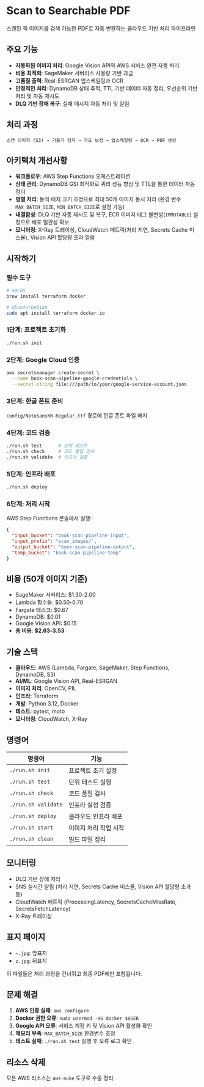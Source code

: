 # Scan to Searchable PDF

스캔된 책 이미지를 검색 가능한 PDF로 자동 변환하는 클라우드 기반 처리 파이프라인

## 주요 기능

- **자동화된 이미지 처리**: Google Vision API와 AWS 서비스 완전 자동 처리
- **비용 최적화**: SageMaker 서버리스 사용량 기반 과금
- **고품질 출력**: Real-ESRGAN 업스케일링과 OCR
- **안정적인 처리**: DynamoDB 상태 추적, TTL 기반 데이터 자동 정리, 우선순위 기반 처리 및 자동 재시도
- **DLQ 기반 장애 복구**: 실패 메시지 자동 처리 및 알림

## 처리 과정

```
스캔 이미지 (S3) → 기울기 감지 → 각도 보정 → 업스케일링 → OCR → PDF 생성
```

## 아키텍처 개선사항

- **워크플로우**: AWS Step Functions 오케스트레이션
- **상태 관리**: DynamoDB GSI 최적화로 쿼리 성능 향상 및 TTL을 통한 데이터 자동 정리
- **병렬 처리**: 동적 배치 크기 조정으로 최대 50개 이미지 동시 처리 (환경 변수 `MAX_BATCH_SIZE`, `MIN_BATCH_SIZE`로 설정 가능)
- **내결함성**: DLQ 기반 자동 재시도 및 복구, ECR 이미지 태그 불변성(`IMMUTABLE`) 설정으로 배포 일관성 확보
- **모니터링**: X-Ray 트레이싱, CloudWatch 메트릭(처리 지연, Secrets Cache 미스율), Vision API 할당량 초과 알람

## 시작하기

### 필수 도구

```bash
# macOS
brew install terraform docker

# Ubuntu/Debian  
sudo apt install terraform docker.io
```

### 1단계: 프로젝트 초기화

```bash
./run.sh init
```

### 2단계: Google Cloud 인증

```bash
aws secretsmanager create-secret \
  --name book-scan-pipeline-google-credentials \
  --secret-string file:///path/to/your/google-service-account.json
```

### 3단계: 한글 폰트 준비

`config/NotoSansKR-Regular.ttf` 경로에 한글 폰트 파일 배치

### 4단계: 코드 검증

```bash
./run.sh test      # 단위 테스트
./run.sh check     # 코드 품질 검사
./run.sh validate  # 인프라 검증
```

### 5단계: 인프라 배포

```bash
./run.sh deploy
```

### 6단계: 처리 시작

AWS Step Functions 콘솔에서 실행:

```json
{
  "input_bucket": "book-scan-pipeline-input",
  "input_prefix": "scan_images/",
  "output_bucket": "book-scan-pipeline-output", 
  "temp_bucket": "book-scan-pipeline-temp"
}
```

## 비용 (50개 이미지 기준)

- SageMaker 서버리스: $1.30-2.00
- Lambda 함수들: $0.50-0.70  
- Fargate 태스크: $0.67
- DynamoDB: $0.01
- Google Vision API: $0.15
- **총 비용**: **$2.63-3.53**

## 기술 스택

- **클라우드**: AWS (Lambda, Fargate, SageMaker, Step Functions, DynamoDB, S3)
- **AI/ML**: Google Vision API, Real-ESRGAN
- **이미지 처리**: OpenCV, PIL
- **인프라**: Terraform
- **개발**: Python 3.12, Docker
- **테스트**: pytest, moto
- **모니터링**: CloudWatch, X-Ray

## 명령어

| 명령어 | 기능 |
|--------|------|
| `./run.sh init` | 프로젝트 초기 설정 |
| `./run.sh test` | 단위 테스트 실행 |
| `./run.sh check` | 코드 품질 검사 |
| `./run.sh validate` | 인프라 설정 검증 |
| `./run.sh deploy` | 클라우드 인프라 배포 |
| `./run.sh start` | 이미지 처리 작업 시작 |
| `./run.sh clean` | 빌드 파일 정리 |

## 모니터링

- DLQ 기반 장애 처리
- SNS 실시간 알림 (처리 지연, Secrets Cache 미스율, Vision API 할당량 초과 등)
- CloudWatch 메트릭 (ProcessingLatency, SecretsCacheMissRate, SecretsFetchLatency)
- X-Ray 트레이싱

## 표지 페이지

- `~.jpg`: 앞표지
- `z.jpg`: 뒤표지

이 파일들은 처리 과정을 건너뛰고 최종 PDF에만 포함됩니다.

## 문제 해결

1. **AWS 인증 실패**: `aws configure`
2. **Docker 권한 오류**: `sudo usermod -aG docker $USER`
3. **Google API 오류**: 서비스 계정 키 및 Vision API 활성화 확인
4. **메모리 부족**: `MAX_BATCH_SIZE` 환경변수 조정
5. **테스트 실패**: `./run.sh test` 실행 후 오류 로그 확인

## 리소스 삭제

모든 AWS 리소스는 `aws-nuke` 도구로 수동 정리
